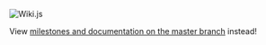 ![Wiki.js](https://raw.githubusercontent.com/Requarks/wiki-site/1.0/assets/images/logo.png)

View [milestones and documentation on the master branch](https://github.com/Requarks/wiki#readme) instead!
